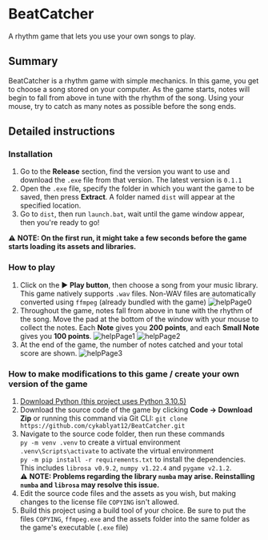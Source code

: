 # BeatCatcher
A rhythm game that lets you use your own songs to play.

## Summary
BeatCatcher is a rhythm game with simple mechanics. In this game, you get to choose a song stored on your computer. As the game starts, notes will begin to fall from above in tune with the rhythm of the song. Using your mouse, try to catch as many notes as possible before the song ends.

## Detailed instructions
### Installation
1. Go to the **Release** section, find the version you want to use and download the `.exe` file from that version. The latest version is `0.1.1`
2. Open the `.exe` file, specify the folder in which you want the game to be saved, then press **Extract**. A folder named `dist` will appear at the specified location.
3. Go to `dist`, then run `launch.bat`, wait until the game window appear, then you're ready to go!<br>

:warning: **NOTE: On the first run, it might take a few seconds before the game starts loading its assets and libraries.**

### How to play
1. Click on the :arrow_forward:	**Play button**, then choose a song from your music library. This game natively supports `.wav` files. Non-WAV files are automatically converted using `ffmpeg` (already bundled with the game)
![helpPage0](https://user-images.githubusercontent.com/91553769/178778702-0804116b-c1f0-43e0-9677-cadbd635d3b5.png)
2. Throughout the game, notes fall from above in tune with the rhythm of the song. Move the pad at the bottom of the window with your mouse to collect the notes. Each **Note** gives you **200 points**, and each **Small Note** gives you **100 points**.
![helpPage1](https://user-images.githubusercontent.com/91553769/178778715-edfbc93c-77f7-4b8d-a1ff-3e5e0cdd9644.png)
![helpPage2](https://user-images.githubusercontent.com/91553769/178778718-7d2913d7-e0c6-4101-b19c-a9383f0e6f23.png)
3. At the end of the game, the number of notes catched and your total score are shown.
![helpPage3](https://user-images.githubusercontent.com/91553769/178778722-a38fb37c-4ff3-4d6f-a600-f6681fbaa05d.png)

### How to make modifications to this game / create your own version of the game
1. [Download Python (this project uses Python 3.10.5)](https://www.python.org/downloads/)
1. Download the source code of the game by clicking **Code -> Download Zip** or running this command via Git CLI: `git clone https://github.com/cykablyat12/BeatCatcher.git`
1. Navigate to the source code folder, then run these commands <br>
`py -m venv .venv` to create a virtual environment <br>
`.venv\Scripts\activate` to activate the virtual environment <br>
`py -m pip install -r requirements.txt` to install the dependencies. This includes `librosa v0.9.2`, `numpy v1.22.4` and `pygame v2.1.2`.<br>
:warning: **NOTE: Problems regarding the library `numba` may arise. Reinstalling `numba` and `librosa` may resolve this issue.**<br>
1. Edit the source code files and the assets as you wish, but making changes to the license file `COPYING` isn't allowed.
1. Build this project using a build tool of your choice. Be sure to put the files `COPYING`, `ffmpeg.exe` and the assets folder into the same folder as the game's executable (`.exe` file)
